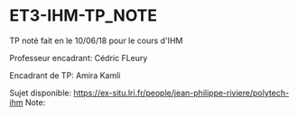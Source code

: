 # ET3-IHM-TP_NOTE

TP noté fait en le 10/06/18 pour le cours d'IHM

Professeur encadrant: Cédric FLeury

Encadrant de TP: Amira Kamli

Sujet disponible: https://ex-situ.lri.fr/people/jean-philippe-riviere/polytech-ihm
Note:
